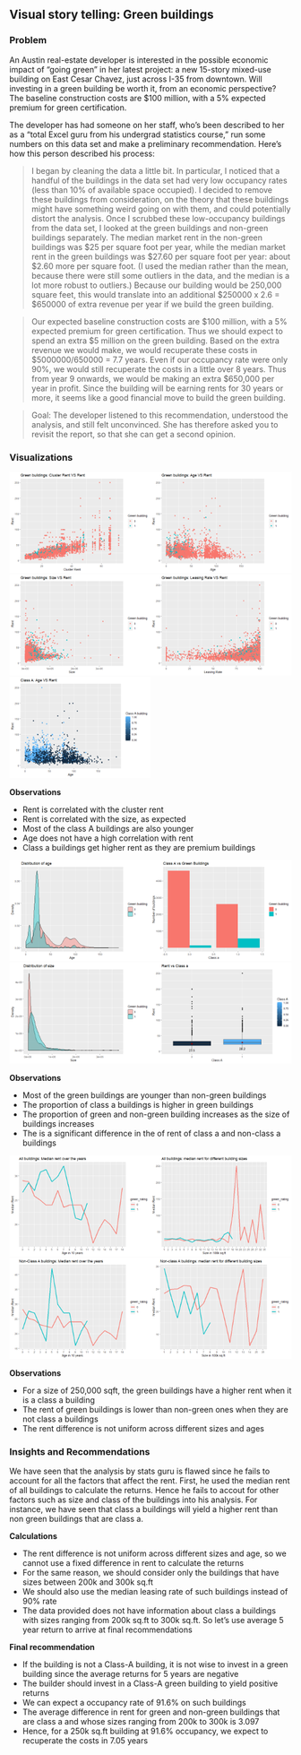 **Visual story telling: Green buildings**
-----------------------------------------

### **Problem**

An Austin real-estate developer is interested in the possible economic
impact of “going green” in her latest project: a new 15-story mixed-use
building on East Cesar Chavez, just across I-35 from downtown. Will
investing in a green building be worth it, from an economic perspective?
The baseline construction costs are $100 million, with a 5% expected
premium for green certification.

The developer has had someone on her staff, who’s been described to her
as a “total Excel guru from his undergrad statistics course,” run some
numbers on this data set and make a preliminary recommendation. Here’s
how this person described his process:

> I began by cleaning the data a little bit. In particular, I noticed
> that a handful of the buildings in the data set had very low occupancy
> rates (less than 10% of available space occupied). I decided to remove
> these buildings from consideration, on the theory that these buildings
> might have something weird going on with them, and could potentially
> distort the analysis. Once I scrubbed these low-occupancy buildings
> from the data set, I looked at the green buildings and non-green
> buildings separately. The median market rent in the non-green
> buildings was $25 per square foot per year, while the median market
> rent in the green buildings was $27.60 per square foot per year: about
> $2.60 more per square foot. (I used the median rather than the mean,
> because there were still some outliers in the data, and the median is
> a lot more robust to outliers.) Because our building would be 250,000
> square feet, this would translate into an additional $250000 x 2.6 =
> $650000 of extra revenue per year if we build the green building.

> Our expected baseline construction costs are $100 million, with a 5%
> expected premium for green certification. Thus we should expect to
> spend an extra $5 million on the green building. Based on the extra
> revenue we would make, we would recuperate these costs in
> $5000000/650000 = 7.7 years. Even if our occupancy rate were only 90%,
> we would still recuperate the costs in a little over 8 years. Thus
> from year 9 onwards, we would be making an extra $650,000 per year in
> profit. Since the building will be earning rents for 30 years or more,
> it seems like a good financial move to build the green building.

> Goal: The developer listened to this recommendation, understood the
> analysis, and still felt unconvinced. She has therefore asked you to
> revisit the report, so that she can get a second opinion.

### **Visualizations**

<img src="Green_Buildings_files/figure-markdown_strict/unnamed-chunk-5-1.png" width="50%" /><img src="Green_Buildings_files/figure-markdown_strict/unnamed-chunk-5-2.png" width="50%" /><img src="Green_Buildings_files/figure-markdown_strict/unnamed-chunk-5-3.png" width="50%" /><img src="Green_Buildings_files/figure-markdown_strict/unnamed-chunk-5-4.png" width="50%" /><img src="Green_Buildings_files/figure-markdown_strict/unnamed-chunk-5-5.png" width="50%" />

**Observations**

-   Rent is correlated with the cluster rent
-   Rent is correlated with the size, as expected
-   Most of the class A buildings are also younger
-   Age does not have a high correlation with rent
-   Class a buildings get higher rent as they are premium buildings

<img src="Green_Buildings_files/figure-markdown_strict/unnamed-chunk-6-1.png" width="50%" /><img src="Green_Buildings_files/figure-markdown_strict/unnamed-chunk-6-2.png" width="50%" /><img src="Green_Buildings_files/figure-markdown_strict/unnamed-chunk-6-3.png" width="50%" /><img src="Green_Buildings_files/figure-markdown_strict/unnamed-chunk-6-4.png" width="50%" />

**Observations**

-   Most of the green buildings are younger than non-green buildings
-   The proportion of class a buildings is higher in green buildings
-   The proportion of green and non-green building increases as the size
    of buildings increases
-   The is a significant difference in the of rent of class a and
    non-class a buildings

<img src="Green_Buildings_files/figure-markdown_strict/unnamed-chunk-7-1.png" width="50%" /><img src="Green_Buildings_files/figure-markdown_strict/unnamed-chunk-7-2.png" width="50%" /><img src="Green_Buildings_files/figure-markdown_strict/unnamed-chunk-7-3.png" width="50%" /><img src="Green_Buildings_files/figure-markdown_strict/unnamed-chunk-7-4.png" width="50%" />

**Observations**

-   For a size of 250,000 sqft, the green buildings have a higher rent
    when it is a class a building
-   The rent of green buildings is lower than non-green ones when they
    are not class a buildings
-   The rent difference is not uniform across different sizes and ages

### **Insights and Recommendations**

We have seen that the analysis by stats guru is flawed since he fails to
account for all the factors that affect the rent. First, he used the
median rent of all buildings to calculate the returns. Hence he fails to
accout for other factors such as size and class of the buildings into
his analysis. For instance, we have seen that class a buildings will
yield a higher rent than non green buildings that are class a.

**Calculations**

-   The rent difference is not uniform across different sizes and age,
    so we cannot use a fixed difference in rent to calculate the returns
-   For the same reason, we should consider only the buildings that have
    sizes between 200k and 300k sq.ft
-   We should also use the median leasing rate of such buildings instead
    of 90% rate
-   The data provided does not have information about class a buildings
    with sizes ranging from 200k sq.ft to 300k sq.ft. So let’s use
    average 5 year return to arrive at final recommendations

**Final recommendation**

-   If the building is not a Class-A building, it is not wise to invest
    in a green building since the average returns for 5 years are
    negative
-   The builder should invest in a Class-A green building to yield
    positive returns
-   We can expect a occupancy rate of 91.6% on such buildings
-   The average difference in rent for green and non-green buildings
    that are class a and whose sizes ranging from 200k to 300k is 3.097
-   Hence, for a 250k sq.ft building at 91.6% occupancy, we expect to
    recuperate the costs in 7.05 years

